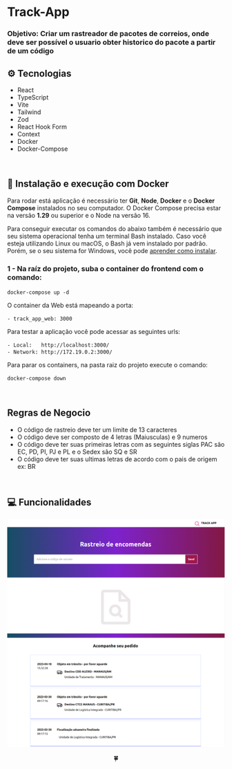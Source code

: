 # Track-App

### Objetivo: Criar um rastreador de pacotes de correios, onde deve ser possível o usuario obter historico do pacote a partir de um código

## ⚙️ Tecnologias
- React
- TypeScript
- Vite
- Tailwind
- Zod
- React Hook Form
- Context
- Docker
- Docker-Compose
<br />

 ## 🚀 Instalação e execução com Docker
Para rodar está aplicação é necessário ter **Git**, **Node**, **Docker** e o **Docker Compose** instalados no seu computador. O Docker Compose precisa estar na versão **1.29** ou superior e o Node na versão 16.

Para conseguir executar os comandos do abaixo também é necessário que seu sistema operacional tenha um terminal Bash instalado. Caso você esteja utilizando Linux ou macOS, o Bash já vem instalado por padrão. Porém, se o seu sistema for Windows, você pode [aprender como instalar](https://dicasdeprogramacao.com.br/como-instalar-o-git-no-windows/).

### 1 - Na raíz do projeto, suba o container do frontend com o comando:

    docker-compose up -d 

O container da Web está mapeando a porta:

    - track_app_web: 3000

Para testar a aplicação você pode acessar as seguintes urls:

    - Local:   http://localhost:3000/
    - Network: http://172.19.0.2:3000/

Para parar os containers, na pasta raiz do projeto execute o comando:

    docker-compose down
<br />

## Regras de Negocio
 - O código de rastreio deve ter um limite de 13 caracteres
 - O código deve ser composto de 4 letras (Maiusculas) e 9 numeros
 - O código deve ter suas primeiras letras com as seguintes siglas
   PAC são EC, PD, PI, PJ e PL e o Sedex são SQ e SR
 - O código deve ter suas ultimas letras de acordo com o pais de origem ex: BR
<br />

## 💻 Funcionalidades 
![Track1](public/track-app-initial.png)
![Track3](public/track_app_history.png)
<br />

<div>
  <p align="center">🍀</p>
</div>